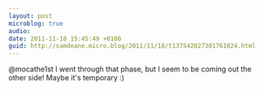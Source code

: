 ```yaml
---
layout: post
microblog: true
audio: 
date: 2011-11-18 15:45:49 +0100
guid: http://samdeane.micro.blog/2011/11/18/t137542027301761024.html
---
```

@mocathe1st I went through that phase, but I seem to be coming out the other side! Maybe it's temporary :)
